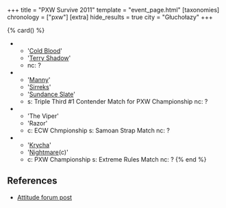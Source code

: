 +++
title = "PXW Survive 2011"
template = "event_page.html"
[taxonomies]
chronology = ["pxw"]
[extra]
hide_results = true
city = "Głuchołazy"
+++

{% card() %}
- - '[Cold Blood](@/w/cold-blood.md)'
  - '[Terry Shadow](@/w/shadow.md)'
  - nc: ?
- - '[Manny](@/w/manny.md)'
  - '[Sirreks](@/w/sirreks.md)'
  - '[Sundance Slate](@/w/slate.md)'
  - s: Triple Third #1 Contender Match for PXW Championship
    nc: ?
- - 'The Viper'
  - 'Razor'
  - c: ECW Chmpionship
    s: Samoan Strap Match
    nc: ?
- - '[Krycha](@/w/krycha.md)'
  - '[Nightmare](@/w/nightmare.md)(c)'
  - c: PXW Championship
    s: Extreme Rules Match
    nc: ?
{% end %}

## References

* [Attitude forum post](https://forum.wrestling.pl/topic/25425-pxw-survive-2011/)
